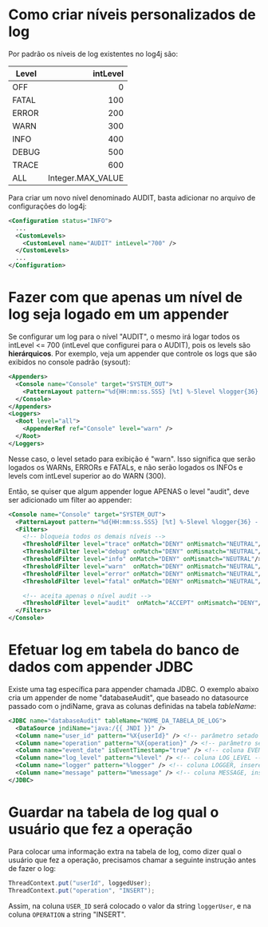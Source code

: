 # Como criar níveis personalizados de log

Por padrão os níveis de log existentes no log4j são:

Level | intLevel
--- | ---:
OFF | 0
FATAL | 100
ERROR | 200
WARN | 300
INFO | 400
DEBUG | 500
TRACE | 600
ALL | Integer.MAX_VALUE

Para criar um novo nível denominado AUDIT, basta adicionar no arquivo de configurações do log4j:
```xml
<Configuration status="INFO">
  ...
  <CustomLevels>
    <CustomLevel name="AUDIT" intLevel="700" />
  </CustomLevels>
  ...
</Configuration>
```

# Fazer com que apenas um nível de log seja logado em um appender

Se configurar um log para o nível "AUDIT", o mesmo irá logar todos os intLevel <= 700 (intLevel que configurei para o AUDIT), pois os levels são **hierárquicos**.
Por exemplo, veja um appender que controle os logs que são exibidos no console padrão (sysout):

```xml
<Appenders>
  <Console name="Console" target="SYSTEM_OUT">
    <PatternLayout pattern="%d{HH:mm:ss.SSS} [%t] %-5level %logger{36} - %msg%n" />
  </Console>
</Appenders>
<Loggers>
  <Root level="all">
    <AppenderRef ref="Console" level="warn" />
  </Root>
</Loggers>
```

Nesse caso, o level setado para exibição é "warn". Isso significa que serão logados os WARNs, ERRORs e FATALs, e não serão logados os INFOs e levels com intLevel superior ao do WARN (300).

Então, se quiser que algum appender logue APENAS o level "audit", deve ser adicionado um filter ao appender:

```xml
<Console name="Console" target="SYSTEM_OUT">
  <PatternLayout pattern="%d{HH:mm:ss.SSS} [%t] %-5level %logger{36} - %msg%n" />
  <Filters>
    <!-- bloqueia todos os demais níveis -->
    <ThresholdFilter level="trace" onMatch="DENY" onMismatch="NEUTRAL"/>
    <ThresholdFilter level="debug" onMatch="DENY" onMismatch="NEUTRAL"/>
    <ThresholdFilter level="info" onMatch="DENY" onMismatch="NEUTRAL"/>
    <ThresholdFilter level="warn"  onMatch="DENY" onMismatch="NEUTRAL"/>
    <ThresholdFilter level="error" onMatch="DENY" onMismatch="NEUTRAL"/>
    <ThresholdFilter level="fatal" onMatch="DENY" onMismatch="NEUTRAL"/>

    <!-- aceita apenas o nível audit -->
    <ThresholdFilter level="audit"  onMatch="ACCEPT" onMismatch="DENY"/>
  </Filters>
</Console>
```

# Efetuar log em tabela do banco de dados com appender JDBC

Existe uma tag específica para appender chamada JDBC. O exemplo abaixo cria um appender de nome "databaseAudit", que baseado no datasource passado com o jndiName, grava as colunas definidas na tabela *tableName*:

```xml
<JDBC name="databaseAudit" tableName="NOME_DA_TABELA_DE_LOG">
  <DataSource jndiName="java:/{{ JNDI }}" />
  <Column name="user_id" pattern="%X{userId}" /> <!-- parâmetro setado pelo ThreadContext -->
  <Column name="operation" pattern="%X{operation}" /> <!-- parâmetro setado pelo ThreadContext -->
  <Column name="event_date" isEventTimestamp="true" /> <!-- coluna EVENT_DATE irá conter o timestamp do momento em que foi logado -->
  <Column name="log_level" pattern="%level" /> <!-- coluna LOG_LEVEL -->
  <Column name="logger" pattern="%logger" /> <!-- coluna LOGGER, insere o nome da classe que chamou o logger -->
  <Column name="message" pattern="%message" /> <!-- coluna MESSAGE, insere a string passada junto no momento da chamada para logger.log() -->
</JDBC>
```

# Guardar na tabela de log qual o usuário que fez a operação

Para colocar uma informação extra na tabela de log, como dizer qual o usuário que fez a operação, precisamos chamar a seguinte instrução antes de fazer o log:
```java
ThreadContext.put("userId", loggedUser);
ThreadContext.put("operation", "INSERT");
```

Assim, na coluna `USER_ID` será colocado o valor da string `loggerUser`, e na coluna `OPERATION` a string "INSERT".
